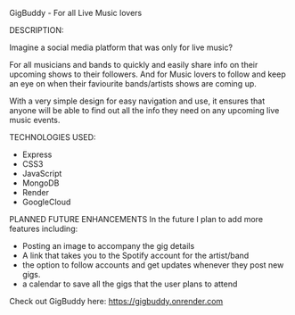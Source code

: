 GigBuddy - For all Live Music lovers

DESCRIPTION:

Imagine a social media platform that was only for live music?

For all musicians and bands to quickly and easily share info on their upcoming shows to their followers.
And for Music lovers to follow and keep an eye on when their faviourite bands/artists shows are coming up.

With a very simple design for easy navigation and use, it ensures that anyone will be able to find out all the info they need on any upcoming live music events.


TECHNOLOGIES USED:

- Express
- CSS3
- JavaScript
- MongoDB
- Render
- GoogleCloud



PLANNED FUTURE ENHANCEMENTS
In the future I plan to add more features including:
- Posting an image to accompany the gig details
- A link that takes you to the Spotify account for the artist/band
- the option to follow accounts and get updates whenever they post new gigs.
- a calendar to save all the gigs that the user plans to attend 

Check out GigBuddy here: https://gigbuddy.onrender.com

